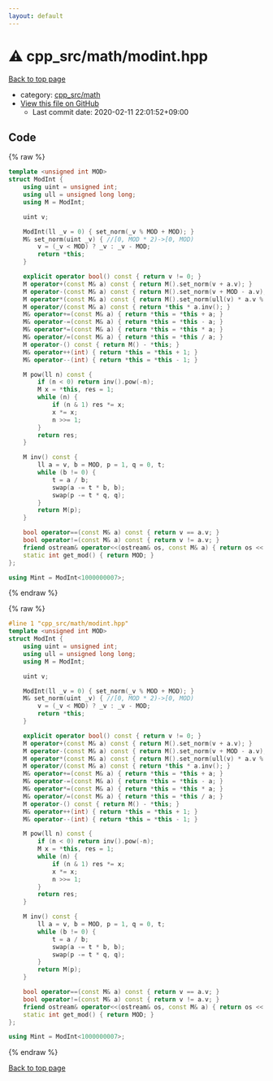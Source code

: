 ```yaml
---
layout: default
---
```


<!-- mathjax config similar to math.stackexchange -->
<script type="text/javascript" async
  src="https://cdnjs.cloudflare.com/ajax/libs/mathjax/2.7.5/MathJax.js?config=TeX-MML-AM_CHTML">
</script>
<script type="text/x-mathjax-config">
  MathJax.Hub.Config({
    TeX: { equationNumbers: { autoNumber: "AMS" }},
    tex2jax: {
      inlineMath: [ ['$','$'] ],
      processEscapes: true
    },
    "HTML-CSS": { matchFontHeight: false },
    displayAlign: "left",
    displayIndent: "2em"
  });
</script>

<script type="text/javascript" src="https://cdnjs.cloudflare.com/ajax/libs/jquery/3.4.1/jquery.min.js"></script>
<script src="https://cdn.jsdelivr.net/npm/jquery-balloon-js@1.1.2/jquery.balloon.min.js" integrity="sha256-ZEYs9VrgAeNuPvs15E39OsyOJaIkXEEt10fzxJ20+2I=" crossorigin="anonymous"></script>
<script type="text/javascript" src="../../../assets/js/copy-button.js"></script>
<link rel="stylesheet" href="../../../assets/css/copy-button.css" />


# :warning: cpp_src/math/modint.hpp

<a href="../../../index.html">Back to top page</a>

* category: <a href="../../../index.html#7f80e2498998e03897cbfac19f068c09">cpp_src/math</a>
* <a href="{{ site.github.repository_url }}/blob/master/cpp_src/math/modint.hpp">View this file on GitHub</a>
    - Last commit date: 2020-02-11 22:01:52+09:00




## Code

<a id="unbundled"></a>
{% raw %}
```cpp
template <unsigned int MOD>
struct ModInt {
	using uint = unsigned int;
	using ull = unsigned long long;
	using M = ModInt;

	uint v;

	ModInt(ll _v = 0) { set_norm(_v % MOD + MOD); }
	M& set_norm(uint _v) { //[0, MOD * 2)->[0, MOD)
		v = (_v < MOD) ? _v : _v - MOD;
		return *this;
	}

	explicit operator bool() const { return v != 0; }
	M operator+(const M& a) const { return M().set_norm(v + a.v); }
	M operator-(const M& a) const { return M().set_norm(v + MOD - a.v); }
	M operator*(const M& a) const { return M().set_norm(ull(v) * a.v % MOD); }
	M operator/(const M& a) const { return *this * a.inv(); }
	M& operator+=(const M& a) { return *this = *this + a; }
	M& operator-=(const M& a) { return *this = *this - a; }
	M& operator*=(const M& a) { return *this = *this * a; }
	M& operator/=(const M& a) { return *this = *this / a; }
	M operator-() const { return M() - *this; }
	M& operator++(int) { return *this = *this + 1; }
	M& operator--(int) { return *this = *this - 1; }

	M pow(ll n) const {
		if (n < 0) return inv().pow(-n);
		M x = *this, res = 1;
		while (n) {
			if (n & 1) res *= x;
			x *= x;
			n >>= 1;
		}
		return res;
	}

	M inv() const {
		ll a = v, b = MOD, p = 1, q = 0, t;
		while (b != 0) {
			t = a / b;
			swap(a -= t * b, b);
			swap(p -= t * q, q);
		}
		return M(p);
	}

	bool operator==(const M& a) const { return v == a.v; }
	bool operator!=(const M& a) const { return v != a.v; }
	friend ostream& operator<<(ostream& os, const M& a) { return os << a.v; }
	static int get_mod() { return MOD; }	
};

using Mint = ModInt<1000000007>;
```
{% endraw %}

<a id="bundled"></a>
{% raw %}
```cpp
#line 1 "cpp_src/math/modint.hpp"
template <unsigned int MOD>
struct ModInt {
	using uint = unsigned int;
	using ull = unsigned long long;
	using M = ModInt;

	uint v;

	ModInt(ll _v = 0) { set_norm(_v % MOD + MOD); }
	M& set_norm(uint _v) { //[0, MOD * 2)->[0, MOD)
		v = (_v < MOD) ? _v : _v - MOD;
		return *this;
	}

	explicit operator bool() const { return v != 0; }
	M operator+(const M& a) const { return M().set_norm(v + a.v); }
	M operator-(const M& a) const { return M().set_norm(v + MOD - a.v); }
	M operator*(const M& a) const { return M().set_norm(ull(v) * a.v % MOD); }
	M operator/(const M& a) const { return *this * a.inv(); }
	M& operator+=(const M& a) { return *this = *this + a; }
	M& operator-=(const M& a) { return *this = *this - a; }
	M& operator*=(const M& a) { return *this = *this * a; }
	M& operator/=(const M& a) { return *this = *this / a; }
	M operator-() const { return M() - *this; }
	M& operator++(int) { return *this = *this + 1; }
	M& operator--(int) { return *this = *this - 1; }

	M pow(ll n) const {
		if (n < 0) return inv().pow(-n);
		M x = *this, res = 1;
		while (n) {
			if (n & 1) res *= x;
			x *= x;
			n >>= 1;
		}
		return res;
	}

	M inv() const {
		ll a = v, b = MOD, p = 1, q = 0, t;
		while (b != 0) {
			t = a / b;
			swap(a -= t * b, b);
			swap(p -= t * q, q);
		}
		return M(p);
	}

	bool operator==(const M& a) const { return v == a.v; }
	bool operator!=(const M& a) const { return v != a.v; }
	friend ostream& operator<<(ostream& os, const M& a) { return os << a.v; }
	static int get_mod() { return MOD; }	
};

using Mint = ModInt<1000000007>;

```
{% endraw %}

<a href="../../../index.html">Back to top page</a>

